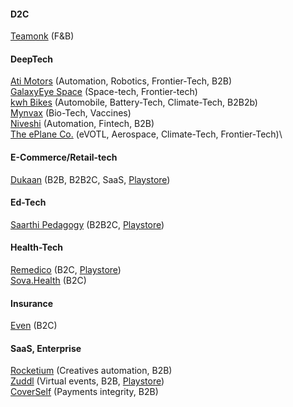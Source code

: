 
####  D2C

[Teamonk](https://teamonk.com/) (F&B)


#### DeepTech

[Ati Motors](https://www.atimotors.com/) (Automation, Robotics, Frontier-Tech, B2B)\
[GalaxyEye Space](https://galaxeye.space/) (Space-tech, Frontier-tech)\
[kwh Bikes](https://www.kwhbikes.com/) (Automobile, Battery-Tech, Climate-Tech, B2B2b)\
[Mynvax](http://mynvax.com/) (Bio-Tech, Vaccines)\
[Niveshi](http://niveshi.com/) (Automation, Fintech, B2B)\
[The ePlane Co.](https://www.eplane.ai/) (eVOTL, Aerospace, Climate-Tech, Frontier-Tech)\

#### E-Commerce/Retail-tech

[Dukaan](https://mydukaan.io/) (B2B, B2B2C, SaaS, [Playstore](https://play.google.com/store/apps/dev?id=8375257734492435347))


#### Ed-Tech

[Saarthi Pedagogy](https://www.saarthipedagogy.com/) (B2B2C, [Playstore](https://play.google.com/store/apps/developer?id=Saarthi+Pedagogy))

#### Health-Tech

[Remedico](https://remedicohealth.com/) (B2C, [Playstore](https://play.google.com/store/apps/details?id=com.remedicoapp))\
[Sova.Health](https://www.sova.health/) (B2C)

#### Insurance

[Even](https://even.in/) (B2C)

#### SaaS, Enterprise

[Rocketium](https://rocketium.com/) (Creatives automation, B2B)\
[Zuddl](https://www.zuddl.com/) (Virtual events, B2B, [Playstore](https://play.google.com/store/apps/dev?id=9113605584002937849))\
[CoverSelf](https://www.coverself.com/) (Payments integrity, B2B)




